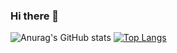 ### Hi there 👋

<!--
**n-ikeda-being/n-ikeda-being** is a ✨ _special_ ✨ repository because its `README.md` (this file) appears on your GitHub profile.

Here are some ideas to get you started:

- 🔭 I’m currently working on ...
- 🌱 I’m currently learning ...
- 👯 I’m looking to collaborate on ...
- 🤔 I’m looking for help with ...
- 💬 Ask me about ...
- 📫 How to reach me: ...
- 😄 Pronouns: ...
- ⚡ Fun fact: ...
-->
![Anurag's GitHub stats](https://github-readme-stats.vercel.app/api?username=n-ikeda-being&show_icons=true&theme=radical)
[![Top Langs](https://github-readme-stats.vercel.app/api/top-langs/?username=n-ikeda-being)](https://github.com/anuraghazra/github-readme-stats)
